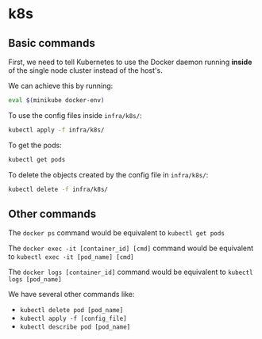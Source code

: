 # k8s

## Basic commands

First, we need to tell Kubernetes to use the Docker daemon running **inside** of the single node cluster instead of the host's.

We can achieve this by running:

```zsh
eval $(minikube docker-env)
```

To use the config files inside `infra/k8s/`:

```zsh
kubectl apply -f infra/k8s/
```

To get the pods:

```zsh
kubectl get pods
```

To delete the objects created by the config file in `infra/k8s/`:

```zsh
kubectl delete -f infra/k8s/
```

## Other commands

The `docker ps` command would be equivalent to `kubectl get pods`

The `docker exec -it [container_id] [cmd]` command would be equivalent to `kubectl exec -it [pod_name] [cmd]`

The `docker logs [container_id]` command would be equivalent to `kubectl logs [pod_name]`

We have several other commands like:

- `kubectl delete pod [pod_name]`
- `kubectl apply -f [config_file]`
- `kubectl describe pod [pod_name]`
